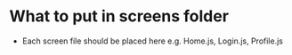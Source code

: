 # What to put in screens folder

- Each screen file should be placed here e.g. Home.js, Login.js, Profile.js

